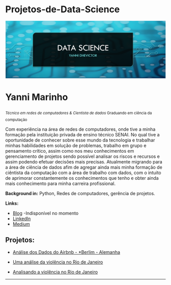 # Projetos-de-Data-Science

<p align="center">
  <img src="DS_Yanni_banner.PNG" >
</p>

# Yanni Marinho
<sub>*Técnico em redes de computadores & Cientista de dados* Graduando em ciência da computação</sub>

Com experiência na área de redes de computadores, onde tive a minha formação pela instituição privada de ensino técnico SENAI. No qual tive a oportunidade de conhecer sobre esse mundo da tecnologia e trabalhar minhas habilidades em solução de problemas, trabalho em grupo e pensamento crítico, assim como nos meu conhecimentos em gerenciamento de projetos sendo possível analisar os riscos e recursos e assim podendo efetuar decisões mais precisas. Atualmente migrando para a área de ciência de dados afim de agregar ainda mais minha formação de ciêntista da computação com a área de trabalho com dados, com o intuito de aprimorar constantemente os conhecimentos que tenho e obter ainda mais conhecimento para minha carreira profissional.




**Background in:** Python, Redes de computadores, gerência de projetos.

**Links:**
* [Blog]() -Indisponível no momento
* [LinkedIn](https://www.linkedin.com/in/yanni-dhevictor-a4b235174/)
* [Medium](https://www.medium.com)


## Projetos:

*  [Análise dos Dados do Airbnb - *Berlim - Alemanha](https://github.com/Yanni-Dhevictor/Projetos-de-Data-Science/blob/master/Analisando_os_Dados_do_Airbnb_Viagem_para_Alemanha.ipynb)

*  [Uma análise da violência no Rio de Janeiro](https://github.com/Yanni-Dhevictor/Projetos-de-Data-Science/blob/master/Analisando_a_Viol%C3%AAncia_no_Rio_de_Janeiro.ipynb)

*  [Analisando a violência no Rio de Janeiro](https://github.com/Yanni-Dhevictor/Projetos-de-Data-Science/blob/master/Analisando_a_Viol%C3%AAncia_no_Rio_de_Janeiro.ipynb)


---
